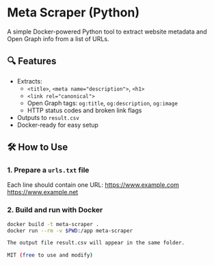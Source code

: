 # Meta Scraper (Python)

A simple Docker-powered Python tool to extract website metadata and Open Graph info from a list of URLs.

## 🔍 Features

- Extracts:
  - `<title>`, `<meta name="description">`, `<h1>`
  - `<link rel="canonical">`
  - Open Graph tags: `og:title`, `og:description`, `og:image`
  - HTTP status codes and broken link flags
- Outputs to `result.csv`
- Docker-ready for easy setup

## 🛠 How to Use

### 1. Prepare a `urls.txt` file
Each line should contain one URL:
https://www.example.com
https://www.example.net


### 2. Build and run with Docker
```bash
docker build -t meta-scraper .
docker run --rm -v $PWD:/app meta-scraper

The output file result.csv will appear in the same folder.

MIT (free to use and modify)
